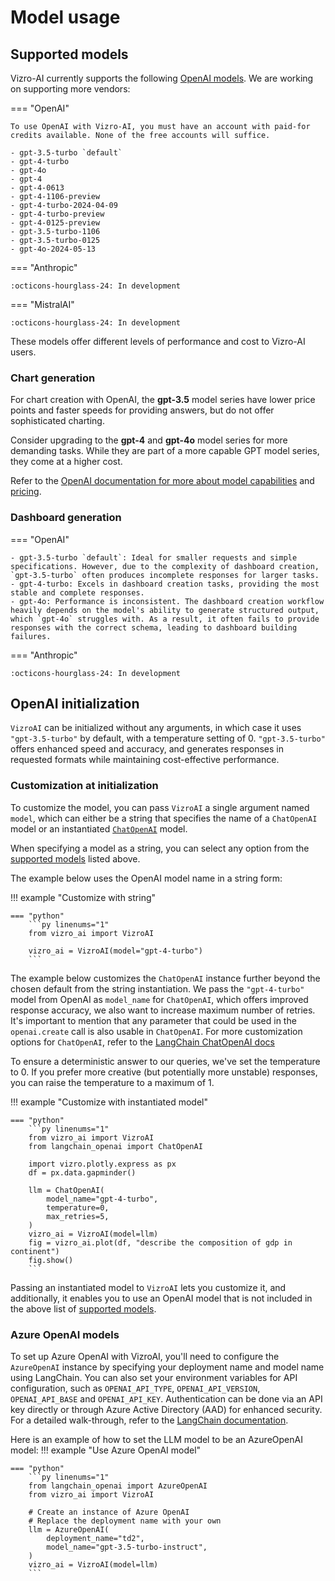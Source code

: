 # Model usage

## Supported models
Vizro-AI currently supports the following [OpenAI models](https://platform.openai.com/docs/models). We are working on supporting more vendors:

=== "OpenAI"

    To use OpenAI with Vizro-AI, you must have an account with paid-for credits available. None of the free accounts will suffice.

    - gpt-3.5-turbo `default`
    - gpt-4-turbo
    - gpt-4o
    - gpt-4
    - gpt-4-0613
    - gpt-4-1106-preview
    - gpt-4-turbo-2024-04-09
    - gpt-4-turbo-preview
    - gpt-4-0125-preview
    - gpt-3.5-turbo-1106
    - gpt-3.5-turbo-0125
    - gpt-4o-2024-05-13

=== "Anthropic"

    :octicons-hourglass-24: In development

=== "MistralAI"

    :octicons-hourglass-24: In development


These models offer different levels of performance and cost to Vizro-AI users.

### Chart generation

For chart creation with OpenAI, the **gpt-3.5** model series have lower price points and faster speeds for providing answers, but do not offer sophisticated charting.

Consider upgrading to the **gpt-4** and **gpt-4o** model series for more demanding tasks. While they are part of a more capable GPT model series, they come at a higher cost.

Refer to the [OpenAI documentation for more about model capabilities](https://platform.openai.com/docs/models/overview) and [pricing](https://openai.com/pricing).

<!-- WE NEED TO ADD SOME MORE ABOUT THE OTHER VENDORS WHEN WE HAVE THAT INFO -->

### Dashboard generation

=== "OpenAI"

    - gpt-3.5-turbo `default`: Ideal for smaller requests and simple specifications. However, due to the complexity of dashboard creation, `gpt-3.5-turbo` often produces incomplete responses for larger tasks.
    - gpt-4-turbo: Excels in dashboard creation tasks, providing the most stable and complete responses.
    - gpt-4o: Performance is inconsistent. The dashboard creation workflow heavily depends on the model's ability to generate structured output, which `gpt-4o` struggles with. As a result, it often fails to provide responses with the correct schema, leading to dashboard building failures.


=== "Anthropic"

    :octicons-hourglass-24: In development


## OpenAI initialization

`VizroAI` can be initialized without any arguments, in which case it uses `"gpt-3.5-turbo"` by default, with a temperature setting of 0. `"gpt-3.5-turbo"` offers enhanced speed and accuracy, and generates responses in requested formats while maintaining cost-effective performance.

### Customization at initialization
To customize the model, you can pass `VizroAI` a single argument named `model`, which can either be a string that specifies the name of a `ChatOpenAI` model or an instantiated [`ChatOpenAI`](https://api.python.langchain.com/en/latest/chat_models/langchain_openai.chat_models.base.ChatOpenAI.html) model.

When specifying a model as a string, you can select any option from the [supported models](#supported-models) listed above.

The example below uses the OpenAI model name in a string form:

!!! example "Customize with string"

    === "python"
        ```py linenums="1"
        from vizro_ai import VizroAI

        vizro_ai = VizroAI(model="gpt-4-turbo")
        ```

The example below customizes the `ChatOpenAI` instance further beyond the chosen default from the string instantiation. We pass the `"gpt-4-turbo"` model from OpenAI as `model_name` for `ChatOpenAI`, which offers improved response accuracy, we also want to increase maximum number of retries.
It's important to mention that any parameter that could be used in the `openai.create` call is also usable in `ChatOpenAI`. For more customization options for `ChatOpenAI`, refer to the [LangChain ChatOpenAI docs](https://api.python.langchain.com/en/latest/chat_models/langchain_openai.chat_models.base.ChatOpenAI.html)

<!-- vale off -->
To ensure a deterministic answer to our queries, we've set the temperature to 0. If you prefer more creative (but potentially more unstable) responses, you can raise the temperature to a maximum of 1.
<!-- vale on -->

!!! example "Customize with instantiated model"

    === "python"
        ```py linenums="1"
        from vizro_ai import VizroAI
        from langchain_openai import ChatOpenAI

        import vizro.plotly.express as px
        df = px.data.gapminder()

        llm = ChatOpenAI(
            model_name="gpt-4-turbo",
            temperature=0,
            max_retries=5,
        )
        vizro_ai = VizroAI(model=llm)
        fig = vizro_ai.plot(df, "describe the composition of gdp in continent")
        fig.show()
        ```

Passing an instantiated model to `VizroAI` lets you customize it, and additionally, it enables you to use an OpenAI model that is not included in the above list of [supported models](#supported-models).

### Azure OpenAI models
To set up Azure OpenAI with VizroAI, you'll need to configure the `AzureOpenAI` instance by specifying your deployment name and model name using LangChain. You can also set your environment variables for API configuration,
such as `OPENAI_API_TYPE`, `OPENAI_API_VERSION`, `OPENAI_API_BASE` and `OPENAI_API_KEY`.
Authentication can be done via an API key directly or through Azure Active Directory (AAD) for enhanced security.
For a detailed walk-through, refer to the [LangChain documentation](https://python.langchain.com/docs/integrations/llms/azure_openai/).

Here is an example of how to set the LLM model to be an AzureOpenAI model:
!!! example  "Use Azure OpenAI model"

    === "python"
        ```py linenums="1"
        from langchain_openai import AzureOpenAI
        from vizro_ai import VizroAI

        # Create an instance of Azure OpenAI
        # Replace the deployment name with your own
        llm = AzureOpenAI(
            deployment_name="td2",
            model_name="gpt-3.5-turbo-instruct",
        )
        vizro_ai = VizroAI(model=llm)
        ```

